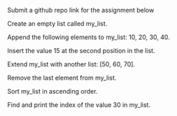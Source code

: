 Submit a github repo link for the assignment below

  Create an empty list called my_list.
  
  Append the following elements to my_list: 10, 20, 30, 40.
  
  Insert the value 15 at the second position in the list.
  
  Extend my_list with another list: [50, 60, 70].
  
  Remove the last element from my_list.
  
  Sort my_list in ascending order.
  
  Find and print the index of the value 30 in my_list.
